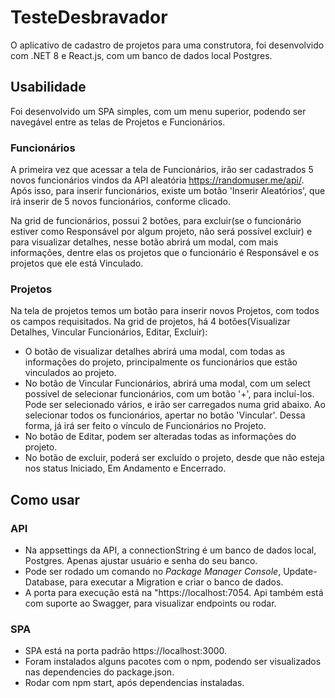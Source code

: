 # TesteDesbravador
O aplicativo de cadastro de projetos para uma construtora, foi desenvolvido com .NET 8 e React.js, com um banco de dados local Postgres.
## Usabilidade
Foi desenvolvido um SPA simples, com um menu superior, podendo ser navegável entre as telas de Projetos e Funcionários.
### Funcionários
A primeira vez que acessar a tela de Funcionários, irão ser cadastrados 5 novos funcionários vindos da API aleatória https://randomuser.me/api/. Após isso, para inserir funcionários, existe um botão 'Inserir Aleatórios', que irá inserir de 5 novos funcionários, conforme clicado.

Na grid de funcionários, possui 2 botões, para excluir(se o funcionário estiver como Responsável por algum projeto, não será possível excluir) e para visualizar detalhes, nesse botão abrirá um modal, com mais informações, dentre elas os projetos que o funcionário é Responsável e os projetos que ele está Vinculado.

### Projetos
Na tela de projetos temos um botão para inserir novos Projetos, com todos os campos requisitados.
Na grid de projetos, há 4 botões(Visualizar Detalhes, Vincular Funcionários, Editar, Excluir):
* O botão de visualizar detalhes abrirá uma modal, com todas as informações do projeto, principalmente os funcionários que estão vinculados ao projeto.
* No botão de Vincular Funcionários, abrirá uma modal, com um select possível de selecionar funcionários, com um botão '+', para incluí-los. Pode ser selecionado vários, e irão ser carregados numa grid abaixo. Ao selecionar todos os funcionários, apertar no botão 'Vincular'. Dessa forma, já irá ser feito o vínculo de Funcionários no Projeto.
* No botão de Editar, podem ser alteradas todas as informações do projeto.
* No botão de excluir, poderá ser excluído o projeto, desde que não esteja nos status Iniciado, Em Andamento e Encerrado.

## Como usar
### API
* Na appsettings da API, a connectionString é um banco de dados local, Postgres. Apenas ajustar usuário e senha do seu banco.
* Pode ser rodado um comando no *Package Manager Console*, Update-Database, para executar a Migration e criar o banco de dados.
* A porta para execução está na "https://localhost:7054. Api também está com suporte ao Swagger, para visualizar endpoints ou rodar.

### SPA
* SPA está na porta padrão https://localhost:3000.
* Foram instalados alguns pacotes com o npm, podendo ser visualizados nas dependencies do package.json.
* Rodar com npm start, após dependencias instaladas. 
